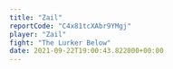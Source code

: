 ```yaml
---
title: "Zail"
reportCode: "C4x81tcXAbr9YMgj"
player: "Zail"
fight: "The Lurker Below"
date: 2021-09-22T19:00:43.822000+00:00
---
```

